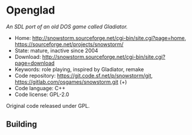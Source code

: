 # Openglad

_An SDL port of an old DOS game called Gladiator._

- Home: http://snowstorm.sourceforge.net/cgi-bin/site.cgi?page=home, https://sourceforge.net/projects/snowstorm/
- State: mature, inactive since 2004
- Download: http://snowstorm.sourceforge.net/cgi-bin/site.cgi?page=download
- Keywords: role playing, inspired by Gladiator, remake
- Code repository: https://git.code.sf.net/p/snowstorm/git, https://gitlab.com/osgames/snowstorm.git (+)
- Code language: C++
- Code license: GPL-2.0

Original code released under GPL.

## Building

